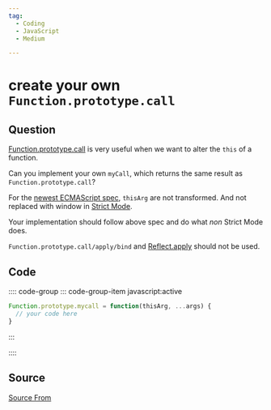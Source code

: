 ```yaml
---
tag:
  - Coding
  - JavaScript
  - Medium

---
```

  
# create your own `Function.prototype.call`

## Question
[Function.prototype.call](https://tc39.es/ecma262/#sec-function.prototype.call) is very useful when we want to alter the `this` of a function.

Can you implement your own `myCall`, which returns the same result as `Function.prototype.call`?

For the [newest ECMAScript spec](https://tc39.es/ecma262/#sec-function.prototype.call), `thisArg` are not transformed. And not replaced with window in [Strict Mode](https://developer.mozilla.org/en-US/docs/Web/JavaScript/Reference/Strict_mode).

Your implementation should follow above spec and do what _non_ Strict Mode does.

`Function.prototype.call/apply/bind` and [Reflect.apply](https://developer.mozilla.org/zh-CN/docs/Web/JavaScript/Reference/Global_Objects/Reflect/apply) should not be used.

## Code
:::: code-group
::: code-group-item javascript:active
```javascript
Function.prototype.mycall = function(thisArg, ...args) {
  // your code here
}
```
:::
    
::::



##  Source
[Source From](https://bigfrontend.dev/problem/create-call-method)

  